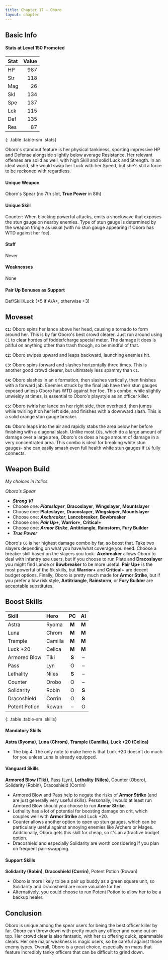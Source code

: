 ```yaml
---
title: Chapter 17 — Oboro
layout: chapter
---
```


## Basic Info

#### Stats at Level 150 Promoted

| Stat | Value |
| :--- | ----: |
| HP   |   987 |
| Str  |   118 |
| Mag  |    26 |
| Skl  |   134 |
| Spe  |   137 |
| Lck  |   115 |
| Def  |   135 |
| Res  |    87 |
{: .table .table-sm .stats}

Oboro's standout feature is her physical tankiness, sporting impressive HP and Defense alongside slightly below average Resistance. Her relevant offenses are solid as well, with high Skill and solid Luck and Strength. In an ideal world, she would swap her Luck with her Speed, but she's still a force to be reckoned with regardless.

#### Unique Weapon

Oboro's Spear (no 7th slot, **True Power** in 8th)

#### Unique Skill

Counter: When blocking powerful attacks, emits a shockwave that exposes the stun gauge on nearby enemies. Type of stun gauge is determined by the weapon tringle as usual (with no stun gauge appearing if Oboro has WTD against her foe).

#### Staff

Never

#### Weaknesses

None

#### Pair Up Bonuses as Support

Def/Skill/Luck (+5 if A/A+, otherwise +3)

## Moveset

**`C1`:** Oboro spins her lance above her head, causing a tornado to form around her. This is by far Oboro's best crowd clearer. Just run around using `C1` to clear hordes of fodder/charge special meter. The damage it does is pitiful on anything other than trash though, so be mindful of that.

**`C2`:** Oboro swipes upward and leaps backward, launching enemies hit.

**`C3`:** Oboro spins forward and slashes horizontally three times. This is another good crowd clearer, but ultimately less spammy than `C1`.

**`C4`:** Oboro slashes in an `X` formation, then slashes vertically, then finishes with a forward jab. Enemies struck by the final jab have their stun gauges exposed unless Oboro has WTD against her foe. This combo, while slightly unwieldy at times, is essential to Oboro's playstyle as an officer killer.

**`C5`:** Oboro twirls her lance on her right side, then overhead, then jumps while twirling it on her left side, and finishes with a downward slash. This is a solid orange stun gauge breaker.

**`C6`:** Oboro leaps into the air and rapidly stabs the area below her before finishing with a diagonal slash. Unlike most `C6`s, which do a large amount of damage over a large area, Oboro's `C6` does a huge amount of damage in a very concentrated area. This combo is ideal for breaking white stun gauges- she can easily smash even full health white stun gauges if `C6` fully connects.

## Weapon Build

_My choices in italics._

_Oboro's Spear_

- _**Strong VI**_
- Choose one: _**Plateslayer**_, **Dracoslayer**, **Wingslayer**, **Mountslayer**
- Choose one: **Plateslayer**, **Dracoslayer**, _**Wingslayer**_, **Mountslayer**
- Choose one: _**Axebreaker**_, **Lancebreaker**, **Bowbreaker**
- Choose one: _**Pair Up+**_, **Warrior+**, **Critical+**
- Choose one: _**Armor Strike**_, **Antitriangle**, **Rainstorm**, **Fury Builder**
- _**True Power**_

Oboro's `C6` is her highest damage combo by far, so boost that. Take two slayers depending on what you have/what coverage you need. Choose a breaker skill based on the slayers you took- **Axebreaker** allows Oboro to deal with infantry axe users, but if you choose to run Plate and **Dracoslayer** you might find Lance or **Bowbreaker** to be more useful. **Pair Up+** is the most powerful of the 5k skills, but **Warrior+** and **Critical+** are decent budget options. Finally, Oboro is pretty much made for **Armor Strike**, but if you prefer a low risk style, **Antitriangle**, **Rainstorm**, or **Fury Builder** are acceptable substitutes.

## Boost Skills

| Skill          | Hero        |  PC   |  AI   |
| :------------- | :---------- | :---: | :---: |
| Astra          | Ryoma       | **M** | **M** |
| Luna           | Chrom       | **M** | **M** |
| Trample        | Camilla     | **M** | **M** |
| Luck +20       | Celica      | **M** | **M** |
| Armored Blow   | Tiki        | **S** |   –   |
| Pass           | Lyn         |   O   |   –   |
| Lethality      | Niles       | **S** |   –   |
| Counter        | Orobo       |   O   |   –   |
| Solidarity     | Robin       |   O   | **S** |
| Dracoshield    | Corrin      |   O   | **S** |
| Potent Potion  | Rowan       |   –   |   O   |
{: .table .table-sm .skills}


#### Mandatory Skills

**Astra (Ryoma)**, **Luna (Chrom)**, **Trample (Camilla)**, **Luck +20 (Celica)**

- The big 4. The only note to make here is that Luck +20 doesn't do much for you unless Luna is already equipped.

#### Vanguard Skills

**Armored Blow (Tiki)**, Pass (Lyn), **Lethality (Niles)**, Counter (Oboro), Solidarity (Robin), Dracoshield (Corrin)

- Armored Blow and Pass help to negate the risks of **Armor Strike** (and are just generally very useful skills). Personally, I would at least run Armored Blow should you choose to run **Armor Strike**.
- Lethality has a lot of potential for boosting damage on crit, which couples well with **Armor Strike** and Luck +20.
- Counter allows another option to open up stun gauges, which can be particularly useful against annoying enemies like Archers or Mages. Additionally, Oboro gets this skill for cheap, so it's an attractive budget option.
- Dracoshield and especially Solidarity are worth considering if you plan on frequent pair-swapping.

#### Support Skills

**Solidarity (Robin)**, **Dracoshield (Corrin)**, Potent Potion (Rowan)

- Oboro is more likely to be a pair up buddy as a green square unit, so Solidarity and Dracoshield are more valuable for her.
- Alternatively, you could choose to run Potent Potion to allow her to be a backup healer.

## Conclusion

Oboro is unique among the spear users for being the best officer killer by far. Oboro can throw down with pretty much any officer and come out on top. Her crowd clear is also fantastic, with her `C1` offering quick, spammable clears. Her one major weakness is magic users, so be careful against those enemy types. Overall, Oboro is a great choice, especially on maps that feature incredibly tanky officers that can be difficult to grind down.
